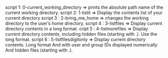 script 1: 0-current_working_directory => prints the absolute path name of the current working directory.
script 2: 1-listit => Display the contents list of your current directory
script 3 : 2-bring_me_home => changes the working directory to the user’s home directory.
script 4 : 3-listfiles => Display current directory contents in a long format.
cript 5 : 4-listmorefiles => Display current directory contents, including hidden files (starting with .). Use the long format.
script 6 : 5-listfilesdigitonly => Display current directory contents. Long format And with user and group IDs displayed numerically And hidden files (starting with .).

